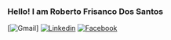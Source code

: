 ### Hello! I am Roberto Frisanco Dos Santos
[![Gmail](https://img.shields.io/badge/Gmail-D14836?style=for-the-badge&logo=gmail&logoColor=white)]
[![Linkedin](https://img.shields.io/badge/LinkedIn-0077B5?style=for-the-badge&logo=linkedin&logoColor=white)](www.linkedin.com/in/roberto-frisanco) 
[![Facebook](https://img.shields.io/badge/Facebook-1877F2?style=for-the-badge&logo=facebook&logoColor=white)](https://www.facebook.com/robertofs.frisanco)
